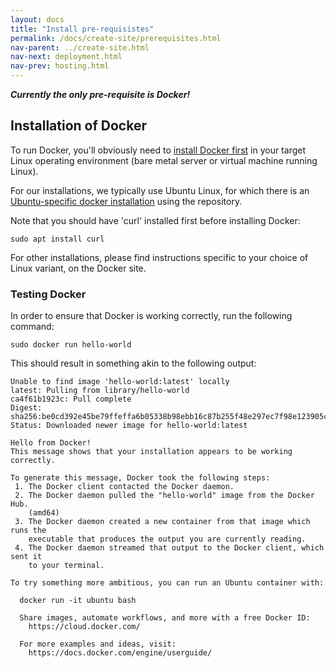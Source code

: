```yaml
---
layout: docs
title: "Install pre-requisistes"
permalink: /docs/create-site/prerequisites.html
nav-parent: ../create-site.html
nav-next: deployment.html
nav-prev: hosting.html
---
```


***Currently the only pre-requisite is Docker!***

## Installation of Docker

To run Docker, you'll obviously need to [install Docker first](https://docs.docker.com/engine/installation/) in your target Linux operating environment (bare metal server or virtual machine running Linux).

For our installations, we typically use Ubuntu Linux, for which there is an [Ubuntu-specific docker installation](https://docs.docker.com/engine/installation/linux/docker-ce/ubuntu/#install-using-the-repository) using the repository.

Note that you should have 'curl' installed first before installing Docker:

```
sudo apt install curl
```

For other installations, please find instructions specific to your choice of Linux variant, on the Docker site.

### Testing Docker

In order to ensure that Docker is working correctly, run the following command:

```
sudo docker run hello-world
```

This should result in something akin to the following output:

```
Unable to find image 'hello-world:latest' locally
latest: Pulling from library/hello-world
ca4f61b1923c: Pull complete
Digest: sha256:be0cd392e45be79ffeffa6b05338b98ebb16c87b255f48e297ec7f98e123905c
Status: Downloaded newer image for hello-world:latest

Hello from Docker!
This message shows that your installation appears to be working correctly.

To generate this message, Docker took the following steps:
 1. The Docker client contacted the Docker daemon.
 2. The Docker daemon pulled the "hello-world" image from the Docker Hub.
    (amd64)
 3. The Docker daemon created a new container from that image which runs the
    executable that produces the output you are currently reading.
 4. The Docker daemon streamed that output to the Docker client, which sent it
    to your terminal.

To try something more ambitious, you can run an Ubuntu container with:

  docker run -it ubuntu bash

  Share images, automate workflows, and more with a free Docker ID:
    https://cloud.docker.com/

  For more examples and ideas, visit:
    https://docs.docker.com/engine/userguide/
```
